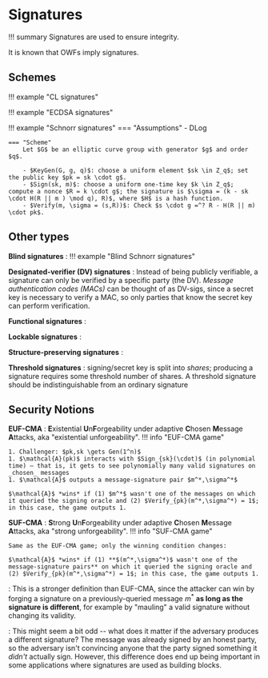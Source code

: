 # Signatures

!!! summary
    Signatures are used to ensure integrity.

It is known that OWFs imply signatures.
<!-- Give construction -->

## Schemes

!!! example "CL signatures"

!!! example "ECDSA signatures"

!!! example "Schnorr signatures"
    === "Assumptions"
        - DLog
        
    === "Scheme" 
        Let $G$ be an elliptic curve group with generator $g$ and order $q$.

        - $KeyGen(G, g, q)$: choose a uniform element $sk \in Z_q$; set the public key $pk = sk \cdot g$.  
        - $Sign(sk, m)$: choose a uniform one-time key $k \in Z_q$; compute a nonce $R = k \cdot g$; the signature is $\sigma = (k - sk \cdot H(R || m ) \mod q), R)$, where $H$ is a hash function.  
        - $Verify(m, \sigma = (s,R))$: Check $s \cdot g =^? R - H(R || m) \cdot pk$.

## Other types

**Blind signatures**
: 
!!! example "Blind Schnorr signatures"

**Designated-verifier (DV) signatures**
: Instead of being publicly verifiable, a signature can only be verified by a specific party (the DV). _Message authentication codes (MACs)_ can be thought of as DV-sigs, since a secret key is necessary to verify a MAC, so only parties that know the secret key can perform verification.

**Functional signatures**
: 

**Lockable signatures**
: 

**Structure-preserving signatures**
: 

**Threshold signatures**
: signing/secret key is split into _shares_; producing a signature requires some threshold number of shares. A threshold signature should be indistinguishable from an ordinary signature

## Security Notions

**EUF-CMA**
: **E**xistential **U**n**F**orgeability under adaptive **C**hosen **M**essage **A**ttacks, aka "existential unforgeability".
!!! info "EUF-CMA game"

    1. Challenger: $pk,sk \gets Gen(1^n)$
    1. $\mathcal{A}(pk)$ interacts with $Sign_{sk}(\cdot)$ (in polynomial time) – that is, it gets to see polynomially many valid signatures on _chosen_ messages
    1. $\mathcal{A}$ outputs a message-signature pair $m^*,\sigma^*$

    $\mathcal{A}$ *wins* if (1) $m^*$ wasn't one of the messages on which it queried the signing oracle and (2) $Verify_{pk}(m^*,\sigma^*) = 1$; in this case, the game outputs 1.

**SUF-CMA**
: **S**trong **U**n**F**orgeability under adaptive **C**hosen **M**essage **A**ttacks, aka "strong unforgeability".
!!! info "SUF-CMA game"

    Same as the EUF-CMA game; only the winning condition changes:

    $\mathcal{A}$ *wins* if (1) **$(m^*,\sigma^*)$ wasn't one of the message-signature pairs** on which it queried the signing oracle and (2) $Verify_{pk}(m^*,\sigma^*) = 1$; in this case, the game outputs 1.

: This is a stronger definition than EUF-CMA, since the attacker can win by forging a signature on a previously-queried message $m^*$ **as long as the signature is different**, for example by "mauling" a valid signature without changing its validity. 

: This might seem a bit odd -- what does it matter if the adversary produces a different signature? The message was already signed by an honest party, so the adversary isn't convincing anyone that the party signed something it *didn't* actually sign. However, this difference does end up being important in some applications where signatures are used as building blocks.
